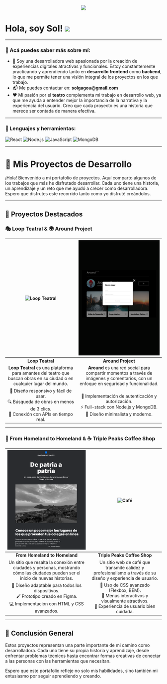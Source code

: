 <div id="header" align="center">
  <img decoding="async" src="https://github.com/solgagou/solgagou/blob/main/banner%20para%20github%202.png?raw=true" width="800"/>
</div>

<h1>
  Hola, soy Sol!
  <img decoding="async" src="https://media.giphy.com/media/hvRJCLFzcasrR4ia7z/giphy.gif" width="30px"/>
</h1>

---

### 👋 Acá puedes saber más sobre mí:
* 🌱 Soy una desarrolladora web apasionada por la creación de experiencias digitales atractivas y funcionales. Estoy constantemente practicando y aprendiendo tanto en **desarrollo frontend** como **backend**, lo que me permite tener una visión integral de los proyectos en los que trabajo. 
* 📬 Me puedes contactar en: **solgagou@gmail.com**
* ❤️ Mi pasión por el **teatro** complementa mi trabajo en desarrollo web, ya que me ayuda a entender mejor la importancia de la narrativa y la experiencia del usuario. Creo que cada proyecto es una historia que merece ser contada de manera efectiva.

---

### 🔧 Lenguajes y herramientas:

<div id="header" align="left">
    <img decoding="async" src="https://img.shields.io/badge/React-61DAFB?style=for-the-badge&logo=react&logoColor=black" alt="React"/>
    <img decoding="async" src="https://img.shields.io/badge/Node.js-339933?style=for-the-badge&logo=node.js&logoColor=white" alt="Node.js"/>
    <img decoding="async" src="https://img.shields.io/badge/JavaScript-F7DF1E?style=for-the-badge&logo=javascript&logoColor=black" alt="JavaScript"/>
    <img decoding="async" src="https://img.shields.io/badge/MongoDB-47A248?style=for-the-badge&logo=mongodb&logoColor=white" alt="MongoDB"/>
</div>

---

# 📁 Mis Proyectos de Desarrollo

¡Hola! Bienvenido a mi portafolio de proyectos. Aquí comparto algunos de los trabajos que más he disfrutado desarrollar. Cada uno tiene una historia, un aprendizaje y un reto que me ayudó a crecer como desarrolladora. Espero que disfrutes este recorrido tanto como yo disfruté creándolos.

---

## 🌟 **Proyectos Destacados**

### 🎭 **Loop Teatral** & 🌍 **Around Project**

| ![Loop Teatral](img/1LoopTeatral) | ![Around Project](img/Around.png) |
|:-------------------------------------:|:---------------------------------:|
| **Loop Teatral** | **Around Project** |
| **Loop Teatral** es una plataforma para amantes del teatro que buscan obras en su ciudad o en cualquier lugar del mundo. | **Around** es una red social para compartir momentos a través de imágenes y comentarios, con un enfoque en seguridad y funcionalidad. |
| 🚀 Diseño responsivo y fácil de usar. <br> 🔍 Búsqueda de obras en menos de 3 clics. <br> 📡 Conexión con APIs en tiempo real. | 🔐 Implementación de autenticación y autorización. <br> ⚡ Full-stack con Node.js y MongoDB. <br> 🎨 Diseño minimalista y moderno. |

---

### 🏡 **From Homeland to Homeland** & ☕ **Triple Peaks Coffee Shop**

| ![Homeland](img/Homeland.png) | ![Café](img/4cafe.png) |
|:-----------------------------:|:----------------------:|
| **From Homeland to Homeland** | **Triple Peaks Coffee Shop** |
| Un sitio que resalta la conexión entre ciudades y personas, mostrando cómo las ciudades pueden ser el inicio de nuevas historias. | Un sitio web de café que transmite calidez y profesionalismo a través de su diseño y experiencia de usuario. |
| 🎨 Diseño adaptable para todos los dispositivos. <br> 🖌 Prototipo creado en Figma. <br> 💻 Implementación con HTML y CSS avanzados. | 🍵 Uso de CSS avanzado (Flexbox, BEM). <br> 📖 Menús interactivos y visualmente atractivos. <br> 🏡 Experiencia de usuario bien cuidada. |

---

## 📌 **Conclusión General**

Estos proyectos representan una parte importante de mi camino como desarrolladora. Cada uno tiene su propia historia y aprendizaje, desde enfrentar problemas técnicos hasta encontrar formas creativas de conectar a las personas con las herramientas que necesitan.  

Espero que este portafolio refleje no solo mis habilidades, sino también mi entusiasmo por seguir aprendiendo y creando.
